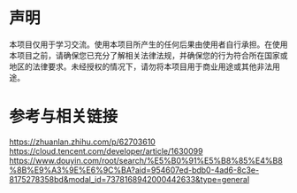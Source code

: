 # 声明

本项目仅用于学习交流。使用本项目所产生的任何后果由使用者自行承担。在使用本项目之前，请确保您已充分了解相关法律法规，并确保您的行为符合所在国家或地区的法律要求。未经授权的情况下，请勿将本项目用于商业用途或其他非法用途。

# 参考与相关链接

https://zhuanlan.zhihu.com/p/62703610
https://cloud.tencent.com/developer/article/1630099
https://www.douyin.com/root/search/%E5%B0%91%E5%B8%85%E4%B8%8B%E9%A3%9E%E6%9C%BA?aid=954607ed-bdb0-4ad6-8c3e-8175278358bd&modal_id=7378168942000442633&type=general
